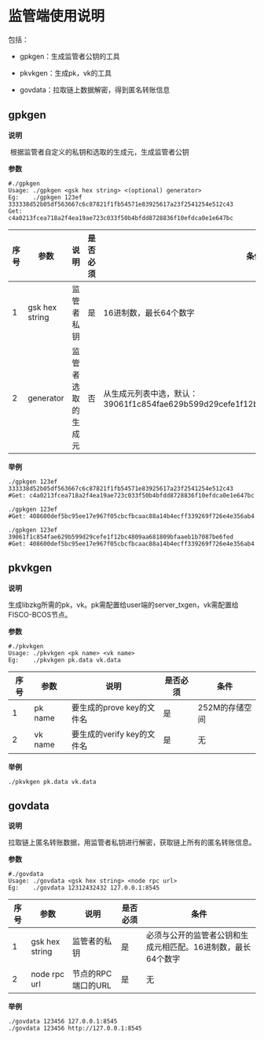 # 监管端使用说明

包括：

- gpkgen：生成监管者公钥的工具


- pkvkgen：生成pk，vk的工具
- govdata：拉取链上数据解密，得到匿名转账信息

## gpkgen

**说明**

​	根据监管者自定义的私钥和选取的生成元，生成监管者公钥

**参数**

``` log
#./gpkgen 
Usage: ./gpkgen <gsk hex string> <(optional) generator>
Eg:    ./gpkgen 123ef 333338d52b05df563667c6c87821f1fb54571e83925617a23f2541254e512c43
Get:   c4a0213fcea718a2f4ea19ae723c033f50b4bfdd8728836f10efdca0e1e647bc
```

| 序号   | 参数             | 说明        | 是否必须 | 条件                                       |
| ---- | -------------- | --------- | ---- | ---------------------------------------- |
| 1    | gsk hex string | 监管者私钥     | 是    | 16进制数，最长64个数字                            |
| 2    | generator      | 监管者选取的生成元 | 否    | 从生成元列表中选，默认： 39061f1c854fae629b599d29cefe1f12bc4809aa681809bfaaeb1b7087be6fed |

**举例**

``` shell
./gpkgen 123ef 333338d52b05df563667c6c87821f1fb54571e83925617a23f2541254e512c43
#Get: c4a0213fcea718a2f4ea19ae723c033f50b4bfdd8728836f10efdca0e1e647bc

./gpkgen 123ef 
#Get: 408600def5bc95ee17e967f05cbcfbcaac88a14b4ecff339269f726e4e356ab4

./gpkgen 123ef 39061f1c854fae629b599d29cefe1f12bc4809aa681809bfaaeb1b7087be6fed
#Get: 408600def5bc95ee17e967f05cbcfbcaac88a14b4ecff339269f726e4e356ab4
```



## pkvkgen

**说明**

​	生成libzkg所需的pk，vk。pk需配置给user端的server_txgen，vk需配置给FISCO-BCOS节点。

**参数**

``` log
#./pkvkgen 
Usage: ./pkvkgen <pk name> <vk name>
Eg:    ./pkvkgen pk.data vk.data
```

| 序号   | 参数      | 说明                 | 是否必须 | 条件        |
| ---- | ------- | ------------------ | ---- | --------- |
| 1    | pk name | 要生成的prove key的文件名  | 是    | 252M的存储空间 |
| 2    | vk name | 要生成的verify key的文件名 | 是    | 无         |

**举例**

```shell
./pkvkgen pk.data vk.data
```



## govdata

**说明**

​	拉取链上匿名转账数据，用监管者私钥进行解密，获取链上所有的匿名转账信息。

**参数**

```log
#./govdata 
Usage: ./govdata <gsk hex string> <node rpc url>
Eg:    ./govdata 12312432432 127.0.0.1:8545
```

| 序号   | 参数             | 说明           | 是否必须 | 条件                               |
| ---- | -------------- | ------------ | ---- | -------------------------------- |
| 1    | gsk hex string | 监管者的私钥       | 是    | 必须与公开的监管者公钥和生成元相匹配。16进制数，最长64个数字 |
| 2    | node rpc url   | 节点的RPC端口的URL | 是    | 无                                |

**举例**

```shell
./govdata 123456 127.0.0.1:8545
./govdata 123456 http://127.0.0.1:8545
```

